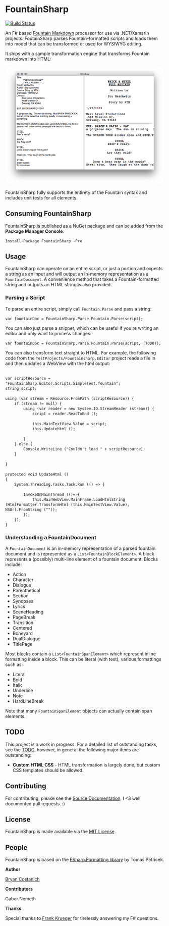# FountainSharp

[![Build Status](https://www.bitrise.io/app/45c89db89673e862.svg?token=HAU9M6A-HNZGe6rCJ4lnIw)](https://www.bitrise.io/app/45c89db89673e862)

An F# based [Fountain Markdown](http://fountain.io) processor for use via .NET/Xamarin projects. FoutainSharp parses Fountain-formatted scripts and loads them into model that can be transformed or used for WYSIWYG editing.

It ships with a sample transformation engine that transforms Fountain markdown into HTML:

![Image of a parsed script formatted in HTML](ParsedOutput.png)

FountainSharp fully supports the entirety of the Fountain syntax and includes unit tests for all elements.

## Consuming FountainSharp

FountainSharp is published as a NuGet package and can be added from the **Package Manager Console**:

```
Install-Package FountainSharp -Pre
```

## Usage

FountainSharp can operate on an entire script, or just a portion and expects a string as an input and will output an in-memory representation as a `FountainDocument`. A convenience method that takes a Fountain-formatted string and outputs an HTML string is also provided.

### Parsing a Script

To parse an entire script, simply call `Fountain.Parse` and pass a string:

```CSharp
var fountainDoc = FountainSharp.Parse.Fountain.Parse(script);

```

You can also just parse a snippet, which can be useful if you're writing an editor and only want to process changes:

```CSharp
var fountainDoc = FountainSharp.Parse.Fountain.Parse(script, (TODO));

```

You can also transform text straight to HTML. For example, the following code from the `TestProjects/Fountainsharp.Editor` project reads a file in and then updates a WebView with the html output:

```CSharp

var scriptResource = "FountainSharp.Editor.Scripts.SimpleTest.fountain";
string script;

using (var stream = Resource.FromPath (scriptResource)) {
	if (stream != null) {
		using (var reader = new System.IO.StreamReader (stream)) {
			script = reader.ReadToEnd ();

			this.MainTextView.Value = script;
			this.UpdateHtml ();

		}
	} else {
		Console.WriteLine ("Couldn't load " + scriptResource);
	}

}

protected void UpdateHtml ()
{
	System.Threading.Tasks.Task.Run (() => {

		InvokeOnMainThread (()=>{
			this.MainWebView.MainFrame.LoadHtmlString (HtmlFormatter.TransformHtml (this.MainTextView.Value), NSUrl.FromString (""));
		});
	});
}
```

### Understanding a FountainDocument

A `FountainDocument` is an in-memory representation of a parsed fountain document and is represented as a `List<FountainBlockElement>`.  A block represents a (possibly) multi-line element of a fountain document. Blocks include:

  * Action
  * Character
  * Dialogue
  * Parenthetical
  * Section
  * Synopses
  * Lyrics
  * SceneHeading
  * PageBreak
  * Transition
  * Centered
  * Boneyard
  * DualDialogue
  * TitlePage

Most blocks contain a `List<FountainSpanElement>` which represent inline formatting inside a block. This can be literal (with text), various formattings such as:

  * Literal
  * Bold
  * Italic
  * Underline
  * Note
  * HardLineBreak

Note that many `FountainSpanElement` objects can actually contain span elements.  

## TODO

This project is a work in progress. For a detailed list of outstanding tasks, see the [TODO](Source/FountainSharp/FountainSharp.Parse/ToDo.md), however, in general the following major items are outstanding:

 * **Custom HTML CSS** - HTML transformation is largely done, but custom CSS templates should be allowed.


## Contributing

For contributing, please see the [Source Documentation](Source/FountainSharp.Parse/Documentation.md). I <3 well documented pull requests. :)

## License

FountainSharp is made available via the [MIT License](License.md).


## People

FountainSharp is based on the [FSharp.Formatting library](https://github.com/tpetricek/FSharp.Formatting) by Tomas Petricek.

**Author**

[Bryan Costanich](https://twitter.com/bryancostanich)


**Contributors**

Gabor Nemeth

**Thanks**

Special thanks to [Frank Krueger](https://twitter.com/praeclarum) for tirelessly answering my F# questions.
